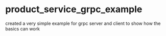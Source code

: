 # product_service_grpc_example
created a very simple example for grpc server and client to show how the basics can work
